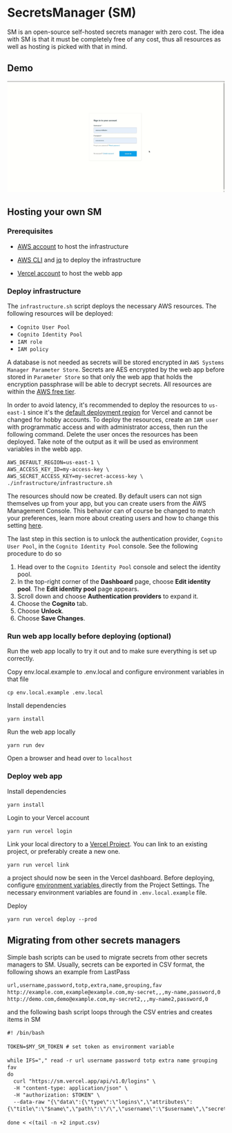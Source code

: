# SecretsManager (SM)

SM is an open-source self-hosted secrets manager with zero cost. The idea with SM is that it must be completely free of any cost, thus all resources as well as hosting is picked with that in mind.

## Demo
![demo](https://raw.githubusercontent.com/MousaZeidBaker/sm/master/media/sm-demo-2021-07-05.gif)

## Hosting your own SM

### Prerequisites

* [AWS account](https://aws.amazon.com/) to host the infrastructure

* [AWS CLI](https://docs.aws.amazon.com/cli/latest/userguide/cli-chap-install.html) and [jq](https://stedolan.github.io/jq/) to deploy the infrastructure

* [Vercel account](https://vercel.com/) to host the webb app

### Deploy infrastructure

The `infrastructure.sh` script deploys the necessary AWS resources. The following resources will be deployed:

* `Cognito User Pool`
* `Cognito Identity Pool`
* `IAM role`
* `IAM policy`

A database is not needed as secrets will be stored encrypted in `AWS Systems Manager Parameter Store`. Secrets are AES encrypted by the web app before stored in `Parameter Store` so that only the web app that holds the encryption passphrase will be able to decrypt secrets. All resources are within the [AWS free tier](https://aws.amazon.com/free).

In order to avoid latency, it's recommended to deploy the resources to `us-east-1` since it's the [default deployment region](https://vercel.com/support/articles/choosing-deployment-regions) for Vercel and cannot be changed for hobby accounts. To deploy the resources, create an `IAM user` with programmatic access and with administrator access, then run the following command. Delete the user onces the resources has been deployed. Take note of the output as it will be used as environment variables in the webb app.

```shell
AWS_DEFAULT_REGION=us-east-1 \
AWS_ACCESS_KEY_ID=my-access-key \
AWS_SECRET_ACCESS_KEY=my-secret-access-key \
./infrastructure/infrastructure.sh
```

The resources should now be created. By default users can not sign themselves up from your app, but you can create users from the AWS Management Console. This behavior can of course be changed to match your preferences, learn more about creating users and how to change this setting [here](https://docs.aws.amazon.com/cognito/latest/developerguide/how-to-create-user-accounts.html).

The last step in this section is to unlock the authentication provider, `Cognito User Pool`, in the `Cognito Identity Pool` console. See the following procedure to do so

1. Head over to the `Cognito Identity Pool` console and select the identity pool.
2. In the top-right corner of the __Dashboard__ page, choose __Edit identity pool__. The __Edit identity pool__ page appears.
3. Scroll down and choose __Authentication providers__ to expand it.
4. Choose the __Cognito__ tab.
5. Choose __Unlock__.
6. Choose __Save Changes__.



### Run web app locally before deploying (optional)

Run the web app locally to try it out and to make sure everything is set up correctly.

Copy env.local.example to .env.local and configure environment variables in that file
```shell
cp env.local.example .env.local
```

Install dependencies

```shell
yarn install
```

Run the web app locally
```shell
yarn run dev
```

Open a browser and head over to `localhost`

### Deploy web app

Install dependencies

```shell
yarn install
```

Login to your Vercel account
```shell
yarn run vercel login
``` 

Link your local directory to a [Vercel Project](https://vercel.com/docs/platform/projects). You can link to an existing project, or preferably create a new one.

```shell
yarn run vercel link
```

a project should now be seen in the Vercel dashboard. Before deploying, configure [environment variables ](https://vercel.com/docs/environment-variables) directly from the Project Settings. The necessary environment variables are found in `.env.local.example` file.

Deploy

```shell
yarn run vercel deploy --prod
```

## Migrating from other secrets managers

Simple bash scripts can be used to migrate secrets from other secrets managers to SM. Usually, secrets can be exported in CSV format, the following shows an example from LastPass

```csv
url,username,password,totp,extra,name,grouping,fav
http://example.com,example@example.com,my-secret,,,my-name,password,0
http://demo.com,demo@example.com,my-secret2,,,my-name2,password,0
```
and the following bash script loops through the CSV entries and creates items in SM

```shell
#! /bin/bash

TOKEN=$MY_SM_TOKEN # set token as environment variable

while IFS="," read -r url username password totp extra name grouping fav
do
  curl "https://sm.vercel.app/api/v1.0/logins" \
  -H "content-type: application/json" \
  -H "authorization: $TOKEN" \
  --data-raw "{\"data\":{\"type\":\"logins\",\"attributes\":{\"title\":\"$name\",\"path\":\"/\",\"username\":\"$username\",\"secret\":\"$password\",\"note\":\"$name\"}}}"

done < <(tail -n +2 input.csv)

```
